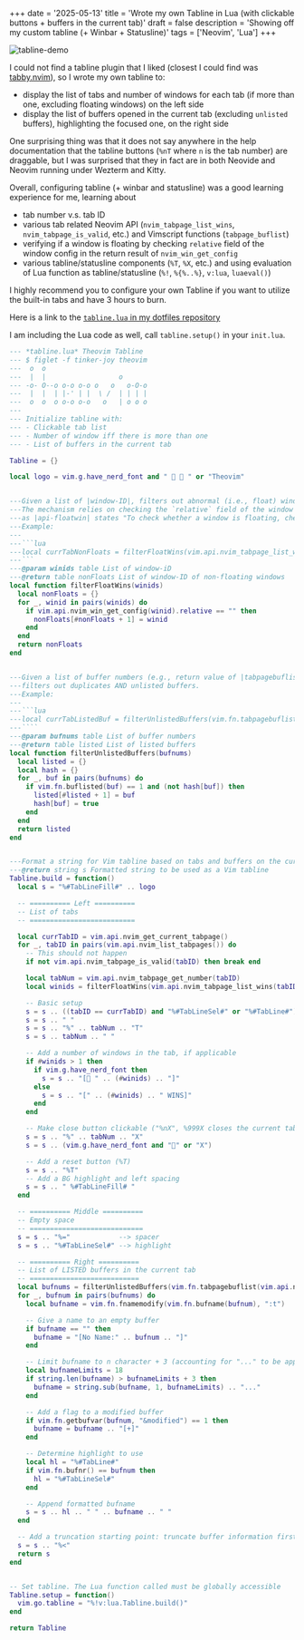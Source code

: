 +++
date = '2025-05-13'
title = 'Wrote my own Tabline in Lua (with clickable buttons + buffers in the current tab)'
draft = false
description = 'Showing off my custom tabline (+ Winbar + Statusline)'
tags = ['Neovim', 'Lua']
+++

![tabline-demo](/images/2025-05-13-tabline-in-lua/tabline-demo.gif)

I could not find a tabline plugin that I liked (closest I could find was [tabby.nvim](https://github.com/nanozuki/tabby.nvim)), so I wrote my own tabline to:

- display the list of tabs and number of windows for each tab (if more than one, excluding floating windows) on the left side
- display the list of buffers opened in the current tab (excluding `unlisted` buffers), highlighting the focused one, on the right side

One surprising thing was that it does not say anywhere in the help documentation that the tabline buttons (`%nT` where `n` is the tab number) are draggable, but I was surprised that they in fact are in both Neovide and Neovim running under Wezterm and Kitty.

Overall, configuring tabline (+ winbar and statusline) was a good learning experience for me, learning about

- tab number v.s. tab ID
- various tab related Neovim API (`nvim_tabpage_list_wins`, `nvim_tabpage_is_valid`,  etc.) and Vimscript functions (`tabpage_buflist`)
- verifying if a window is floating by checking `relative` field of the window config in the return result of `nvim_win_get_config`
- various tabline/statusline components (`%T`, `%X`, etc.) and using evaluation of Lua function as tabline/statusline (`%!`, `%{%..%}`, `v:lua`, `luaeval()`)

I highly recommend you to configure your own Tabline if you want to utilize the built-in tabs and have 3 hours to burn.

Here is a link to the [`tabline.lua` in my dotfiles repository](https://github.com/theopn/dotfiles/blob/main/nvim/.config/nvim/lua/ui/tabline.lua)

I am including the Lua code as well, call `tabline.setup()` in your `init.lua`.

```lua
--- *tabline.lua* Theovim Tabline
--- $ figlet -f tinker-joy theovim
---  o  o
---  |  |                  o
--- -o- O--o o-o o-o o   o   o-O-o
---  |  |  | |-' | |  \ /  | | | |
---  o  o  o o-o o-o   o   | o o o
---
--- Initialize tabline with:
--- - Clickable tab list
--- - Number of window iff there is more than one
--- - List of buffers in the current tab

Tabline = {}

local logo = vim.g.have_nerd_font and " 󰬛  " or "Theovim"


---Given a list of |window-ID|, filters out abnormal (i.e., float) windows.
---The mechanism relies on checking the `relative` field of the window config (|api-win_config|),
---as |api-floatwin| states "To check whether a window is floating, check whether `relative` option ... is non-empty."
---Example:
---
---```lua
---local currTabNonFloats = filterFloatWins(vim.api.nvim_tabpage_list_wins(0))
---```
---@param winids table List of window-iD
---@return table nonFloats List of window-ID of non-floating windows
local function filterFloatWins(winids)
  local nonFloats = {}
  for _, winid in pairs(winids) do
    if vim.api.nvim_win_get_config(winid).relative == "" then
      nonFloats[#nonFloats + 1] = winid
    end
  end
  return nonFloats
end


---Given a list of buffer numbers (e.g., return value of |tabpagebuflist()|),
---filters out duplicates AND unlisted buffers.
---Example:
---
---```lua
---local currTabListedBuf = filterUnlistedBuffers(vim.fn.tabpagebuflist())
---````
---@param bufnums table List of buffer numbers
---@return table listed List of listed buffers
local function filterUnlistedBuffers(bufnums)
  local listed = {}
  local hash = {}
  for _, buf in pairs(bufnums) do
    if vim.fn.buflisted(buf) == 1 and (not hash[buf]) then
      listed[#listed + 1] = buf
      hash[buf] = true
    end
  end
  return listed
end


---Format a string for Vim tabline based on tabs and buffers on the current tab
---@return string s Formatted string to be used as a Vim tabline
Tabline.build = function()
  local s = "%#TabLineFill#" .. logo

  -- ========== Left ==========
  -- List of tabs
  -- ==========================

  local currTabID = vim.api.nvim_get_current_tabpage()
  for _, tabID in pairs(vim.api.nvim_list_tabpages()) do
    -- This should not happen
    if not vim.api.nvim_tabpage_is_valid(tabID) then break end

    local tabNum = vim.api.nvim_tabpage_get_number(tabID)
    local winids = filterFloatWins(vim.api.nvim_tabpage_list_wins(tabID))

    -- Basic setup
    s = s .. ((tabID == currTabID) and "%#TabLineSel#" or "%#TabLine#") --> diff hl for active and inactive tabs
    s = s .. " "                                                        --> Left margin/separator
    s = s .. "%" .. tabNum .. "T"                                       --> make tab clickable (%nT)
    s = s .. tabNum .. " "                                              --> Tab index

    -- Add a number of windows in the tab, if applicable
    if #winids > 1 then
      if vim.g.have_nerd_font then
        s = s .. "[ " .. (#winids) .. "]"
      else
        s = s .. "[" .. (#winids) .. " WINS]"
      end
    end

    -- Make close button clickable ("%nX", %999X closes the current tab)
    s = s .. "%" .. tabNum .. "X"
    s = s .. (vim.g.have_nerd_font and "" or "X")

    -- Add a reset button (%T)
    s = s .. "%T"
    -- Add a BG highlight and left spacing
    s = s .. " %#TabLineFill# "
  end

  -- ========== Middle ==========
  -- Empty space
  -- ============================
  s = s .. "%="            --> spacer
  s = s .. "%#TabLineSel#" --> highlight

  -- ========== Right ==========
  -- List of LISTED buffers in the current tab
  -- ===========================
  local bufnums = filterUnlistedBuffers(vim.fn.tabpagebuflist(vim.api.nvim_tabpage_get_number(currTabID)))
  for _, bufnum in pairs(bufnums) do
    local bufname = vim.fn.fnamemodify(vim.fn.bufname(bufnum), ":t")

    -- Give a name to an empty buffer
    if bufname == "" then
      bufname = "[No Name:" .. bufnum .. "]"
    end

    -- Limit bufname to n character + 3 (accounting for "..." to be appended)
    local bufnameLimits = 18
    if string.len(bufname) > bufnameLimits + 3 then
      bufname = string.sub(bufname, 1, bufnameLimits) .. "..."
    end

    -- Add a flag to a modified buffer
    if vim.fn.getbufvar(bufnum, "&modified") == 1 then
      bufname = bufname .. "[+]"
    end

    -- Determine highlight to use
    local hl = "%#TabLine#"
    if vim.fn.bufnr() == bufnum then
      hl = "%#TabLineSel#"
    end

    -- Append formatted bufname
    s = s .. hl .. " " .. bufname .. " "
  end

  -- Add a truncation starting point: truncate buffer information first
  s = s .. "%<"
  return s
end


-- Set tabline. The Lua function called must be globally accessible
Tabline.setup = function()
  vim.go.tabline = "%!v:lua.Tabline.build()"
end

return Tabline
```

